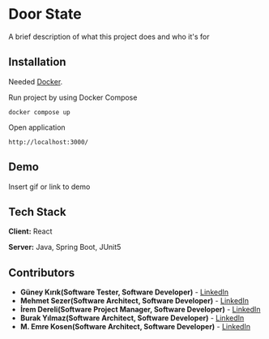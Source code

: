 
# Door State

A brief description of what this project does and who it's for


## Installation 

Needed [Docker](https://www.docker.com/products/docker-desktop).

Run project by using Docker Compose

``` 
docker compose up
```

Open application

``` 
http://localhost:3000/
```
    
## Demo

Insert gif or link to demo

  
## Tech Stack

**Client:** React

**Server:** Java, Spring Boot, JUnit5

  ## Contributors

* **Güney Kırık(Software Tester, Software Developer)** - [LinkedIn](https://www.linkedin.com/in/guneykirik/)
* **Mehmet Sezer(Software Architect, Software Developer)** - [LinkedIn](https://www.linkedin.com/in/mehmetsezerr/)
* **İrem Dereli(Software Project Manager, Software Developer)** -  [LinkedIn](https://www.linkedin.com/in/iremdereli/)
* **Burak Yılmaz(Software Architect, Software Developer)** - [LinkedIn](https://www.linkedin.com/in/burak-yilmaz-b42814171/)
* **M. Emre Kosen(Software Architect, Software Developer)** -  [LinkedIn](https://www.linkedin.com/in/emrekosen/)
